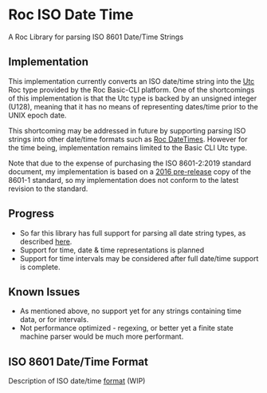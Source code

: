 # Roc ISO Date Time
A Roc Library for parsing ISO 8601 Date/Time Strings

## Implementation
This implementation currently converts an ISO date/time string into the [Utc](https://github.com/roc-lang/basic-cli/blob/main/platform/Utc.roc) Roc type provided by the Roc Basic-CLI platform. One of the shortcomings of this implementation is that the Utc type is backed by an unsigned integer (U128), meaning that it has no means of representing dates/time prior to the UNIX epoch date.

This shortcoming may be addressed in future by supporting parsing ISO strings into other date/time formats such as [Roc DateTimes](https://github.com/Hasnep/roc-datetimes). However for the time being, implementation remains limited to the Basic CLI Utc type.

Note that due to the expense of purchasing the ISO 8601-2:2019 standard document, my implementation is based on a [2016 pre-release](https://www.loc.gov/standards/datetime/iso-tc154-wg5_n0038_iso_wd_8601-1_2016-02-16.pdf) copy of the 8601-1 standard, so my implementation does not conform to the latest revision to the standard.

## Progress
- So far this library has full support for parsing all date string types, as described [here](FORMAT.md).
- Support for time, date & time representations is planned
- Support for time intervals may be considered after full date/time support is complete.

## Known Issues
- As mentioned above, no support yet for any strings containing time data, or for intervals.
- Not performance optimized - regexing, or better yet a finite state machine parser would be much more performant.

## ISO 8601 Date/Time Format
Description of ISO date/time [format](FORMAT.md) (WIP)
